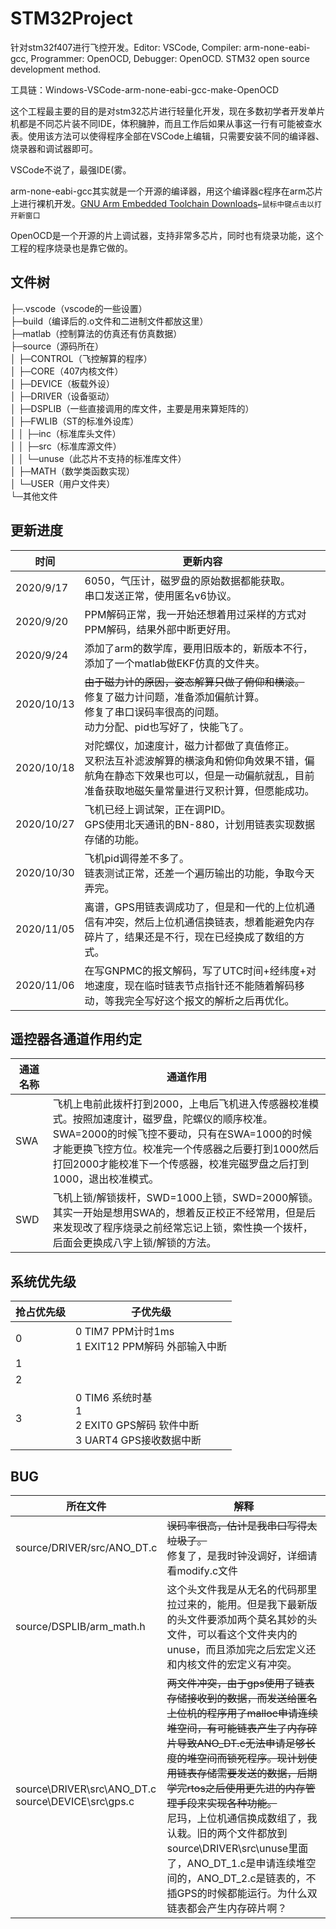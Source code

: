 # STM32Project
针对stm32f407进行飞控开发。Editor: VSCode, Compiler: arm-none-eabi-gcc, Programmer: OpenOCD, Debugger: OpenOCD. STM32 open source development method.

工具链：Windows-VSCode-arm-none-eabi-gcc-make-OpenOCD

这个工程最主要的目的是对stm32芯片进行轻量化开发，现在多数初学者开发单片机都是不同芯片装不同IDE，体积臃肿，而且工作后如果从事这一行有可能被查水表。使用该方法可以使得程序全部在VSCode上编辑，只需要安装不同的编译器、烧录器和调试器即可。

VSCode不说了，最强IDE(雾。

arm-none-eabi-gcc其实就是一个开源的编译器，用这个编译器c程序在arm芯片上进行裸机开发。[GNU Arm Embedded Toolchain Downloads](https://developer.arm.com/tools-and-software/open-source-software/developer-tools/gnu-toolchain/gnu-rm/downloads)`←鼠标中键点击以打开新窗口`

OpenOCD是一个开源的片上调试器，支持非常多芯片，同时也有烧录功能，这个工程的程序烧录也是靠它做的。

## 文件树
├─.vscode（vscode的一些设置）  
├─build（编译后的.o文件和二进制文件都放这里）  
├─matlab（控制算法的仿真还有仿真数据）  
├─source（源码所在）  
│  ├─CONTROL（飞控解算的程序）   
│  ├─CORE（407内核文件）  
│  ├─DEVICE（板载外设）  
│  ├─DRIVER（设备驱动）  
│  ├─DSPLIB（一些直接调用的库文件，主要是用来算矩阵的）  
│  ├─FWLIB（ST的标准外设库）  
│  │  ├─inc（标准库头文件）  
│  │  ├─src（标准库源文件）  
│  │  └─unuse（此芯片不支持的标准库文件）  
│  ├─MATH（数学类函数实现）  
│  └─USER（用户文件夹）  
└─其他文件

## 更新进度
|时间|更新内容|
|-|-|
|2020/9/17|6050，气压计，磁罗盘的原始数据都能获取。<br/>串口发送正常，使用匿名v6协议。|
|2020/9/20|PPM解码正常，我一开始还想着用过采样的方式对PPM解码，结果外部中断更好用。|
|2020/9/24|添加了arm的数学库，要用旧版本的，新版本不行，添加了一个matlab做EKF仿真的文件夹。|
|2020/10/13|~~由于磁力计的原因，姿态解算只做了俯仰和横滚。~~<br/>修复了磁力计问题，准备添加偏航计算。<br/>修复了串口误码率很高的问题。<br/>动力分配、pid也写好了，快能飞了。|
|2020/10/18|对陀螺仪，加速度计，磁力计都做了真值修正。<br/>叉积法互补滤波解算的横滚角和俯仰角效果不错，偏航角在静态下效果也可以，但是一动偏航就乱，目前准备获取地磁矢量常量进行叉积计算，但愿能成功。|
|2020/10/27|飞机已经上调试架，正在调PID。<br/>GPS使用北天通讯的BN-880，计划用链表实现数据存储的功能。|
|2020/10/30|飞机pid调得差不多了。<br/>链表测试正常，还差一个遍历输出的功能，争取今天弄完。|
|2020/11/05|离谱，GPS用链表调成功了，但是和一代的上位机通信有冲突，然后上位机通信换链表，想着能避免内存碎片了，结果还是不行，现在已经换成了数组的方式。|
|2020/11/06|在写GNPMC的报文解码，写了UTC时间+经纬度+对地速度，现在临时链表节点指针还不能随着解码移动，等我完全写好这个报文的解析之后再优化。|

## 遥控器各通道作用约定
|通道名称|通道作用|
|-|-|
|SWA|飞机上电前此拨杆打到2000，上电后飞机进入传感器校准模式。按照加速度计，磁罗盘，陀螺仪的顺序校准。<br/>SWA=2000的时候飞控不要动，只有在SWA=1000的时候才能更换飞控方位。校准完一个传感器之后要打到1000然后打回2000才能校准下一个传感器，校准完磁罗盘之后打到1000，退出校准模式。|
|SWD|飞机上锁/解锁拨杆，SWD=1000上锁，SWD=2000解锁。其实一开始是想用SWA的，想着反正校正不经常用，但是后来发现改了程序烧录之前经常忘记上锁，索性换一个拨杆，后面会更换成八字上锁/解锁的方法。|

## 系统优先级
|抢占优先级|子优先级|
|-|-|
|0|0 TIM7 PPM计时1ms<br/>1 EXIT12 PPM解码 外部输入中断|
|1||
|2||
|3|0 TIM6 系统时基<br/>1<br/>2 EXIT0 GPS解码 软件中断<br/>3 UART4 GPS接收数据中断|

## BUG
|所在文件|解释|
|-|-|
|source/DRIVER/src/ANO_DT.c|~~误码率很高，估计是我串口写得太垃圾了。~~<br/>修复了，是我时钟没调好，详细请看modify.c文件|
|source/DSPLIB/arm_math.h|这个头文件我是从无名的代码那里拉过来的，能用。但是我下最新版的头文件要添加两个莫名其妙的头文件，可以看这个文件夹内的unuse，而且添加完之后宏定义还和内核文件的宏定义有冲突。|
|source\DRIVER\src\ANO_DT.c<br/>source\DEVICE\src\gps.c|~~两文件冲突，由于gps使用了链表存储接收到的数据，而发送给匿名上位机的程序用了malloc申请连续堆空间，有可能链表产生了内存碎片导致ANO_DT.c无法申请足够长度的堆空间而锁死程序。现计划使用链表存储需要发送的数据，后期学完rtos之后使用更先进的内存管理手段来实现各种功能。~~<br/>尼玛，上位机通信换成数组了，我认栽。旧的两个文件都放到source\DRIVER\src\unuse里面了，ANO_DT_1.c是申请连续堆空间的，ANO_DT_2.c是链表的，不插GPS的时候都能运行。为什么双链表都会产生内存碎片啊？|